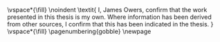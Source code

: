 <!-- This page is for an official declaration. -->


\vspace*{\fill}
\noindent
\textit{
I, James Owers, confirm that the work presented in this thesis is my own. Where information has been derived from other sources, I confirm that this has been indicated in the thesis.
}
\vspace*{\fill}
\pagenumbering{gobble}
\newpage
